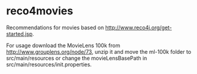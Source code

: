 reco4movies
===========

Recommendations for movies based on http://www.reco4j.org/get-started.jsp.

For usage download the MovieLens 100k from http://www.grouplens.org/node/73, unzip it and move the ml-100k folder to src/main/resources or change the movieLensBasePath in src/main/resources/init.properties.
